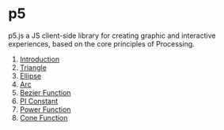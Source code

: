 # p5
p5.js a JS client-side library for creating graphic and interactive experiences, based on the core principles of Processing.

1. <a href="https://www.geeksforgeeks.org/p5-js-introduction/">Introduction</a>
2. <a href="https://www.geeksforgeeks.org/p5-js-triangle-function/">Triangle</a>
3. <a href="https://www.geeksforgeeks.org/p5-js-ellipse-function/">Ellipse</a>
4. <a href="https://www.geeksforgeeks.org/p5-js-arc-function/">Arc</a>
5. <a href="https://www.geeksforgeeks.org/p5-js-bezier-function/">Bezier Function</a>
6. <a href="https://contribute.geeksforgeeks.org/p5-js-constants-pi/">PI Constant</a>
7. <a href="https://www.geeksforgeeks.org/p5-js-pow-function/">Power Function</a>
7. <a href="https://www.geeksforgeeks.org/p5-js-cone-function/">Cone Function</a>

